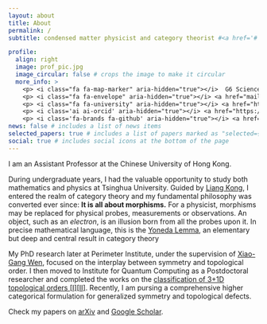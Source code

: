 ```yaml
---
layout: about
title: About
permalink: /
subtitle: condensed matter physicist and category theorist #<a href='#'>Affiliations</a>. Address. Contacts. Moto. Etc.

profile:
  align: right
  image: prof_pic.jpg
  image_circular: false # crops the image to make it circular
  more_info: >
    <p> <i class="fa fa-map-marker" aria-hidden="true"></i>  G6 Science Centre</p>
    <p> <i class="fa fa-envelope" aria-hidden="true"></i> <a href="mailto:tlan@cuhk.edu.hk" target="_blank">tlan@cuhk.edu.hk</a></p>
    <p> <i class="fa fa-university" aria-hidden="true"></i> <a href="https://newww.phy.cuhk.edu.hk/teaching_staff/tian-lan" target="_blank">CUHK Webpage</a></p>
    <p> <i class='ai ai-orcid' aria-hidden="true"></i> <a href="https://orcid.org/0000-0002-0961-969X" target="_blank"> ORCID</a> </p>
    <p> <i class='fa-brands fa-github' aria-hidden="true"></i> <a href="https://github.com/lantyn" target="_blank"> GitHub</a> </p>
news: false # includes a list of news items
selected_papers: true # includes a list of papers marked as "selected={true}"
social: true # includes social icons at the bottom of the page
---
```


I am an Assistant Professor at the Chinese University of Hong Kong.

During undergraduate years, I had the valuable opportunity to study both mathematics and physics at Tsinghua University. Guided by [Liang Kong](https://www.sustech.edu.cn/en/faculties/liangkong.html), I entered the realm of category theory and my fundamental philosophy was converted ever since: **It is all about morphisms.**
For a physicist, morphisms may be replaced for physical probes, measurements or observations. An object, such as an _electron_, is an illusion born from all the probes upon it.
In precise mathematical language, this is the [Yoneda Lemma](https://ncatlab.org/nlab/show/Yoneda+lemma), an elementary but deep and central result in category theory

My PhD research later at Perimeter Institute, under the supervision of [Xiao-Gang Wen](https://xgwen.mit.edu/), focused on the interplay between symmetry and topological order. I then moved to Institute for Quantum Computing as a Postdoctoral researcher and completed the works on the [classification of 3+1D topological orders [I]](https://doi.org/10.1103/PhysRevX.8.021074)[[II]](https://doi.org/10.1103/PhysRevX.9.021005). Recently, I am pursing a comprehensive higher categorical formulation for generalized symmetry and topological defects.

Check my papers on [arXiv](https://arxiv.org/a/lan_t_2.html) and [Google Scholar](https://scholar.google.com/citations?user=66Xho3kAAAAJ).
